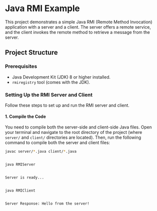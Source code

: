 # Java RMI Example

This project demonstrates a simple Java RMI (Remote Method Invocation) application with a server and a client. The server offers a remote service, and the client invokes the remote method to retrieve a message from the server.

## Project Structure


### Prerequisites

- Java Development Kit (JDK) 8 or higher installed.
- `rmiregistry` tool (comes with the JDK).

### Setting Up the RMI Server and Client

Follow these steps to set up and run the RMI server and client.

#### 1. **Compile the Code**

You need to compile both the server-side and client-side Java files. Open your terminal and navigate to the root directory of the project (where `server/` and `client/` directories are located). Then, run the following command to compile both the server and client files:

```bash
javac server/*.java client/*.java


java RMIServer


Server is ready...


java RMIClient


Server Response: Hello from the server!
